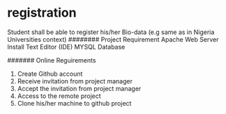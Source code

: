 # registration

Student shall be able to register his/her Bio-data (e.g same as in Nigeria Universities context)
######## Project Requirement
Apache Web Server Install
Text Editor (IDE)
MYSQL Database

####### Online Reguirements

1. Create Github account
2. Receive invitation from project manager
3. Accept the invitation from project manager
4. Access to the remote project
6. Clone his/her machine to github project
	


